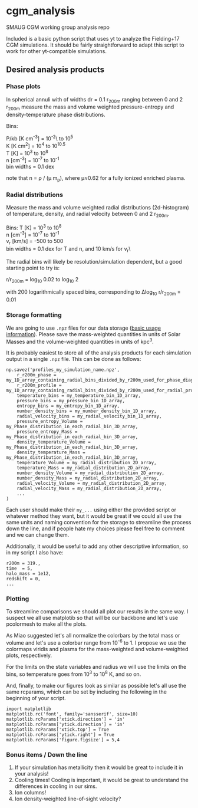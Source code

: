 # cgm_analysis
SMAUG CGM working group analysis repo

Included is a basic python script that uses yt to analyze the Fielding+17 CGM simulations. It should be fairly straightforward to adapt this script to work for other yt-compatible simulations.

## Desired analysis products
### Phase plots
In spherical annuli with of widths dr = 0.1 r<sub>200m</sub> ranging between 0 and 2 r<sub>200m</sub> measure the mass and volume weighted pressure-entropy and density-temperature phase distributions.

Bins:

P/kb [K cm<sup>-3</sup>] 	= 10<sup>-2</sup>\ to 10<sup>5</sup>\
K    [K cm<sup>2</sup>]  	= 10<sup>4</sup> to 10<sup>10.5</sup>\
T    [K]       				= 10<sup>3</sup> to 10<sup>8</sup>\
n    [cm<sup>-3</sup>]   	= 10<sup>-7</sup> to 10<sup>-1</sup>\
bin widths = 0.1 dex

note that n = ρ / (μ m<sub>p</sub>), where μ≈0.62 for a fully ionized enriched plasma.

### Radial distributions
Measure the mass and volume weighted radial distributions (2d-histogram) of temperature, density, and radial velocity between 0 and 2 r<sub>200m</sub>. 

Bins:
T    [K]       				= 10<sup>3</sup> to 10<sup>8</sup>\
n    [cm<sup>-3</sup>]   	= 10<sup>-7</sup> to 10<sup>-1</sup>\
v<sub>r</sub>    [km/s]   	= -500 to 500\
bin widths = 0.1 dex for T and n, and 10 km/s for v<sub>r</sub>\

The radial bins will likely be resolution/simulation dependent, but a good starting point to try is:

r/r<sub>200m</sub> = log<sub>10</sub> 0.02 to log<sub>10</sub> 2

with 200 logarithmically spaced bins, corresponding to ∆log<sub>10</sub> r/r<sub>200m</sub> = 0.01


### Storage formatting
We are going to use `.npz` files for our data storage ([basic usage information](https://docs.scipy.org/doc/numpy-1.13.0/reference/generated/numpy.savez.html)). Please save the mass-weighted quantities in units of Solar Masses and the volume-weighted quantities in units of kpc<sup>3</sup>.

It is probably easiest to store all of the analysis products for each simulation output in a single `.npz` file. This can be done as follows:

```
np.savez('profiles_my_simulation_name.npz',
	r_r200m_phase = my_1D_array_containing_radial_bins_divided_by_r200m_used_for_phase_diagrams,
	r_r200m_profile = my_1D_array_containing_radial_bins_divided_by_r200m_used_for_radial_profiles,
	temperature_bins = my_temperature_bin_1D_array,
	pressure_bins = my_pressure_bin_1D_array,
	entropy_bins = my_entropy_bin_1D_array,
	number_density_bins = my_number_density_bin_1D_array,
	radial_velocity_bins = my_radial_velocity_bin_1D_array,
	pressure_entropy_Volume = my_Phase_distribution_in_each_radial_bin_3D_array,
	pressure_entropy_Mass = my_Phase_distribution_in_each_radial_bin_3D_array,
	density_temperature_Volume = my_Phase_distribution_in_each_radial_bin_3D_array,
	density_temperature_Mass = my_Phase_distribution_in_each_radial_bin_3D_array,
	temperature_Volume = my_radial_distribution_2D_array,
	temperature_Mass = my_radial_distribution_2D_array,
	number_density_Volume = my_radial_distribution_2D_array,
	number_density_Mass = my_radial_distribution_2D_array,
	radial_velocity_Volume = my_radial_distribution_2D_array,
	radial_velocity_Mass = my_radial_distribution_2D_array,
	...
)
```

Each user should make their `my_...` using either the provided script or whatever method they want, but it would be great if we could all use the same units and naming convention for the storage to streamline the process down the line, and if people hate my choices please feel free to comment and we can change them. 

Additionally, it would be useful to add any other descriptive information, so in my script I also have:
```
r200m = 319.,
time  = 5,
halo_mass = 1e12,
redshift = 0,
...
```

### Plotting
To streamline comparisons we should all plot our results in the same way. I suspect we all use matplotib so that will be our backbone and let's use pcolormesh to make all the plots. 

As Miao suggested let's all normalize the colorbars by the total mass or volume and let's use a colorbar range from 10<sup>-6</sup> to 1. I propose we use the colormaps viridis and plasma for the mass-weighted and volume-weighted plots, respectively. 

For the limits on the state variables and radius we will use the limits on the bins, so temperature goes from 10<sup>3</sup> to 10<sup>8</sup> K, and so on.

And, finally, to make our figures look as similar as possible let's all use the same rcparams, which can be set by including the following in the beginning of your script.
```
import matplotlib
matplotlib.rc('font', family='sansserif', size=10)
matplotlib.rcParams['xtick.direction'] = 'in'
matplotlib.rcParams['ytick.direction'] = 'in'
matplotlib.rcParams['xtick.top'] = True
matplotlib.rcParams['ytick.right'] = True
matplotlib.rcParams['figure.figsize'] = 5,4
```

### Bonus items / Down the line
1. If your simulation has metallicity then it would be great to include it in your analysis!
2. Cooling times! Cooling is important, it would be great to understand the differences in cooling in our sims.
3. Ion columns!
4. Ion density-weighted line-of-sight velocity?













